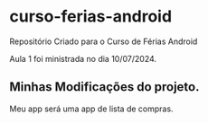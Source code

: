 # curso-ferias-android
Repositório Criado para o Curso de Férias Android

Aula 1 foi ministrada no dia 10/07/2024.

## Minhas Modificações do projeto.

Meu app será uma app de lista de compras.

